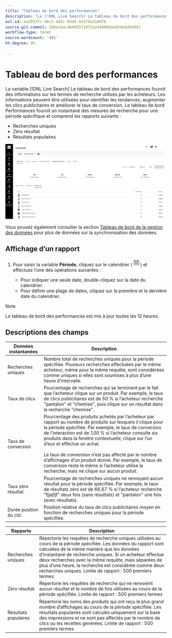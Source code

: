 ```yaml
---
title: "Tableau de bord des performances"
description: "Le [!DNL Live Search] Le tableau de bord des performances fournit des informations sur les termes de recherche que les acheteurs utilisent."
exl-id: ee2053fc-98c5-4d2c-9345-4d1f9a3180fb
source-git-commit: 289ac6ac464955f18f3a2448099ad459e6264941
workflow-type: tm+mt
source-wordcount: '481'
ht-degree: 0%

---
```


# Tableau de bord des performances

La variable [!DNL Live Search] Le tableau de bord des performances fournit des informations sur les termes de recherche utilisés par les acheteurs. Les informations peuvent être utilisées pour identifier les tendances, augmenter les clics publicitaires et améliorer le taux de conversion. Le tableau de bord Performances fournit un instantané des mesures de recherche pour une période spécifique et comprend les rapports suivants :

* Recherches uniques
* Zéro résultat
* Résultats populaires

![Performances](assets/performance-unique-searches.png)

Vous pouvez également consulter la section [Tableau de bord de la gestion des données](https://experienceleague.adobe.com/docs/commerce-admin/systems/data-transfer/data-dashboard.html) pour plus de données sur la synchronisation des données.

## Affichage d’un rapport

1. Pour saisir la variable **Période**, cliquez sur le calendrier (![Calendrier](assets/btn-calendar.png)) et effectuez l’une des opérations suivantes :

   * Pour indiquer une seule date, double-cliquez sur la date du calendrier.
   * Pour définir une plage de dates, cliquez sur la première et la dernière date du calendrier.

>[!NOTE]
>
>Le tableau de bord des performances est mis à jour toutes les 12 heures.

## Descriptions des champs

| Données instantanées | Description |
|--- |--- |
| Recherches uniques | Nombre total de recherches uniques pour la période spécifiée. Plusieurs recherches effectuées par le même acheteur, même pour la même requête, sont considérées comme uniques si elles sont soumises à plus d’une heure d’intervalle. |
| Taux de clics | Pourcentage de recherches qui se terminent par le fait que l’acheteur clique sur un produit. Par exemple, le taux de clics publicitaires est de 50 % si l’acheteur recherche &quot;pantalon&quot; et &quot;chemise&quot;, puis clique sur un résultat dans la recherche &quot;chemise&quot;. |
| Taux de conversion | Pourcentage des produits achetés par l’acheteur par rapport au nombre de produits sur lesquels il clique pour la période spécifiée. Par exemple, le taux de conversion de l’interaction est de 100 % si l’acheteur consulte six produits dans la fenêtre contextuelle, clique sur l’un d’eux et effectue un achat. <br /><br />Le taux de conversion n’est pas affecté par le nombre d’affichages d’un produit donné. Par exemple, le taux de conversion reste le même si l’acheteur utilise la recherche, mais ne clique sur aucun produit. |
| Taux zéro résultat | Pourcentage de recherches uniques ne renvoyant aucun résultat pour la période spécifiée. Par exemple, le taux de résultats zéro est de 66,67 % si l’acheteur recherche &quot;fjjajfjf&quot; deux fois (sans résultats) et &quot;pantalon&quot; une fois (avec résultats). |
| Durée position du clic | Position relative du taux de clics publicitaires moyen en fonction de recherches uniques pour la période spécifiée. |

| Rapports | Description |
|--- |--- |
| Recherches uniques | Répertorie les requêtes de recherche uniques utilisées au cours de la période spécifiée. Les données du rapport sont calculées de la même manière que les données d’instantané de recherche uniques. Si un acheteur effectue deux recherches avec la même requête, mais séparées de plus d’une heure, la recherche est considérée comme deux recherches uniques. Limite de rapport : 500 premiers termes |
| Zéro résultat | Répertorie les requêtes de recherche qui ne renvoient aucun résultat et le nombre de fois utilisées au cours de la période spécifiée. Limite de rapport : 500 premiers termes |
| Résultats populaires | Répertorie les noms des produits qui ont reçu le plus grand nombre d’affichages au cours de la période spécifiée. Les résultats populaires sont calculés uniquement sur la base des impressions et ne sont pas affectés par le nombre de clics ou les recettes générées. Limite de rapport : 500 premiers termes |
